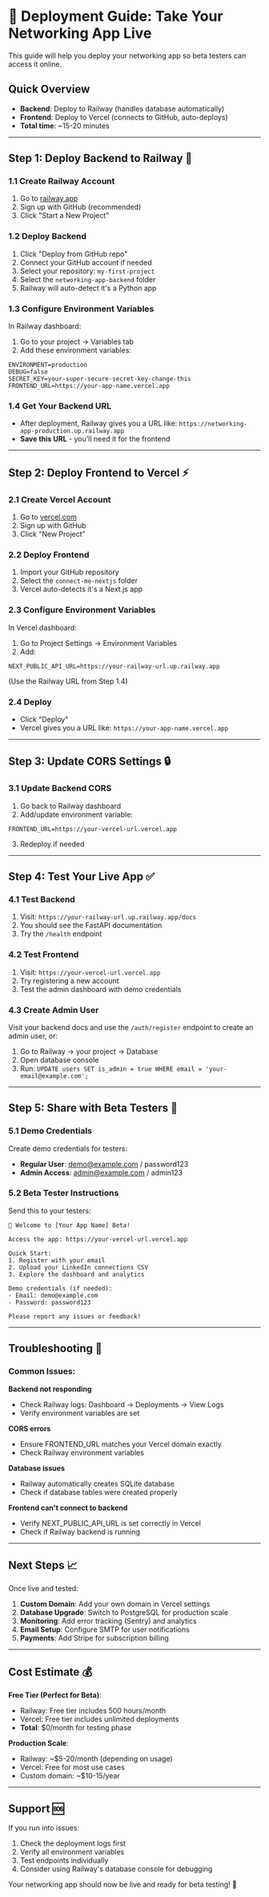 # 🚀 Deployment Guide: Take Your Networking App Live

This guide will help you deploy your networking app so beta testers can access it online.

## Quick Overview
- **Backend**: Deploy to Railway (handles database automatically)
- **Frontend**: Deploy to Vercel (connects to GitHub, auto-deploys)
- **Total time**: ~15-20 minutes

---

## Step 1: Deploy Backend to Railway 🚂

### 1.1 Create Railway Account
1. Go to [railway.app](https://railway.app)
2. Sign up with GitHub (recommended)
3. Click "Start a New Project"

### 1.2 Deploy Backend
1. Click "Deploy from GitHub repo"
2. Connect your GitHub account if needed
3. Select your repository: `my-first-project`
4. Select the `networking-app-backend` folder
5. Railway will auto-detect it's a Python app

### 1.3 Configure Environment Variables
In Railway dashboard:
1. Go to your project → Variables tab
2. Add these environment variables:
```
ENVIRONMENT=production
DEBUG=false
SECRET_KEY=your-super-secure-secret-key-change-this
FRONTEND_URL=https://your-app-name.vercel.app
```

### 1.4 Get Your Backend URL
- After deployment, Railway gives you a URL like: `https://networking-app-production.up.railway.app`
- **Save this URL** - you'll need it for the frontend

---

## Step 2: Deploy Frontend to Vercel ⚡

### 2.1 Create Vercel Account
1. Go to [vercel.com](https://vercel.com)
2. Sign up with GitHub
3. Click "New Project"

### 2.2 Deploy Frontend
1. Import your GitHub repository
2. Select the `connect-me-nextjs` folder
3. Vercel auto-detects it's a Next.js app

### 2.3 Configure Environment Variables
In Vercel dashboard:
1. Go to Project Settings → Environment Variables
2. Add:
```
NEXT_PUBLIC_API_URL=https://your-railway-url.up.railway.app
```
(Use the Railway URL from Step 1.4)

### 2.4 Deploy
- Click "Deploy"
- Vercel gives you a URL like: `https://your-app-name.vercel.app`

---

## Step 3: Update CORS Settings 🔒

### 3.1 Update Backend CORS
1. Go back to Railway dashboard
2. Add/update environment variable:
```
FRONTEND_URL=https://your-vercel-url.vercel.app
```
3. Redeploy if needed

---

## Step 4: Test Your Live App ✅

### 4.1 Test Backend
1. Visit: `https://your-railway-url.up.railway.app/docs`
2. You should see the FastAPI documentation
3. Try the `/health` endpoint

### 4.2 Test Frontend
1. Visit: `https://your-vercel-url.vercel.app`
2. Try registering a new account
3. Test the admin dashboard with demo credentials

### 4.3 Create Admin User
Visit your backend docs and use the `/auth/register` endpoint to create an admin user, or:

1. Go to Railway → your project → Database
2. Open database console
3. Run: `UPDATE users SET is_admin = true WHERE email = 'your-email@example.com';`

---

## Step 5: Share with Beta Testers 🎯

### 5.1 Demo Credentials
Create demo credentials for testers:
- **Regular User**: demo@example.com / password123
- **Admin Access**: admin@example.com / admin123

### 5.2 Beta Tester Instructions
Send this to your testers:

```
🎉 Welcome to [Your App Name] Beta!

Access the app: https://your-vercel-url.vercel.app

Quick Start:
1. Register with your email
2. Upload your LinkedIn connections CSV
3. Explore the dashboard and analytics

Demo credentials (if needed):
- Email: demo@example.com
- Password: password123

Please report any issues or feedback!
```

---

## Troubleshooting 🔧

### Common Issues:

**Backend not responding**
- Check Railway logs: Dashboard → Deployments → View Logs
- Verify environment variables are set

**CORS errors**
- Ensure FRONTEND_URL matches your Vercel domain exactly
- Check Railway environment variables

**Database issues**
- Railway automatically creates SQLite database
- Check if database tables were created properly

**Frontend can't connect to backend**
- Verify NEXT_PUBLIC_API_URL is set correctly in Vercel
- Check if Railway backend is running

---

## Next Steps 📈

Once live and tested:
1. **Custom Domain**: Add your own domain in Vercel settings
2. **Database Upgrade**: Switch to PostgreSQL for production scale
3. **Monitoring**: Add error tracking (Sentry) and analytics
4. **Email Setup**: Configure SMTP for user notifications
5. **Payments**: Add Stripe for subscription billing

---

## Cost Estimate 💰

**Free Tier (Perfect for Beta)**:
- Railway: Free tier includes 500 hours/month
- Vercel: Free tier includes unlimited deployments
- **Total**: $0/month for testing phase

**Production Scale**:
- Railway: ~$5-20/month (depending on usage)
- Vercel: Free for most use cases
- Custom domain: ~$10-15/year

---

## Support 🆘

If you run into issues:
1. Check the deployment logs first
2. Verify all environment variables
3. Test endpoints individually
4. Consider using Railway's database console for debugging

Your networking app should now be live and ready for beta testing! 🎉